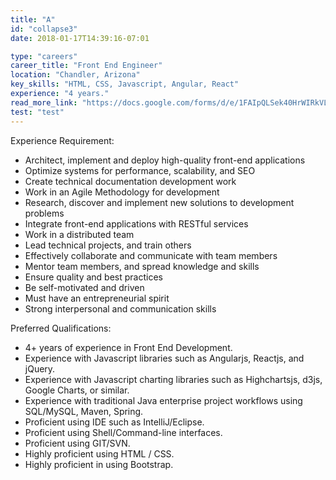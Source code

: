 ```yaml
---
title: "A"
id: "collapse3"
date: 2018-01-17T14:39:16-07:01

type: "careers"
career_title: "Front End Engineer"
location: "Chandler, Arizona"
key_skills: "HTML, CSS, Javascript, Angular, React"
experience: "4 years."
read_more_link: "https://docs.google.com/forms/d/e/1FAIpQLSek40HrWIRkVLMqIgtxkhNA5G2JzvFzNDzeBxUs_IQ-z0oOfg/viewform"
test: "test"
---
```


Experience Requirement: 

- Architect, implement and deploy high-quality front-end applications
- Optimize systems for performance, scalability, and SEO
- Create technical documentation development work
- Work in an Agile Methodology for development
- Research, discover and implement new solutions to development problems
- Integrate front-end applications with RESTful services
- Work in a distributed team
- Lead technical projects, and train others
- Effectively collaborate and communicate with team members
- Mentor team members, and spread knowledge and skills
- Ensure quality and best practices
- Be self-motivated and driven
- Must have an entrepreneurial spirit
- Strong interpersonal and communication skills
  
Preferred Qualifications:

- 4+ years of experience in Front End Development.
- Experience with Javascript libraries such as Angularjs, Reactjs, and jQuery.
- Experience with Javascript charting libraries such as Highchartsjs, d3js, Google Charts, or similar.
- Experience with traditional Java enterprise project workflows using SQL/MySQL, Maven, Spring.
- Proficient using IDE such as IntelliJ/Eclipse.
- Proficient using Shell/Command-line interfaces.
- Proficient using GIT/SVN.
- Highly proficient using HTML / CSS.
- Highly proficient in using Bootstrap.